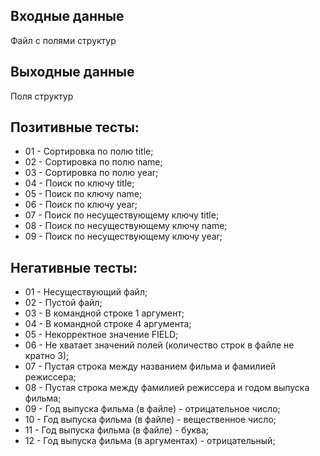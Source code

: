 ## Входные данные
Файл с полями структур

## Выходные данные
Поля структур

## Позитивные тесты:
- 01 - Сортировка по полю title;
- 02 - Сортировка по полю name;
- 03 - Сортировка по полю year;
- 04 - Поиск по ключу title;
- 05 - Поиск по ключу name;
- 06 - Поиск по ключу year;
- 07 - Поиск по несуществующему ключу title;
- 08 - Поиск по несуществующему ключу name;
- 09 - Поиск по несуществующему ключу year;

## Негативные тесты:
- 01 - Несуществующий файл;
- 02 - Пустой файл;
- 03 - В командной строке 1 аргумент;
- 04 - В командной строке 4 аргумента;
- 05 - Некорректное значение FIELD;
- 06 - Не хватает значений полей (количество строк в файле не кратно 3);
- 07 - Пустая строка между названием фильма и фамилией режиссера;
- 08 - Пустая строка между фамилией режиссера и годом выпуска фильма;
- 09 - Год выпуска фильма (в файле) - отрицательное число;
- 10 - Год выпуска фильма (в файле) - вещественное число;
- 11 - Год выпуска фильма (в файле) - буква;
- 12 - Год выпуска фильма (в аргументах) - отрицательный;
